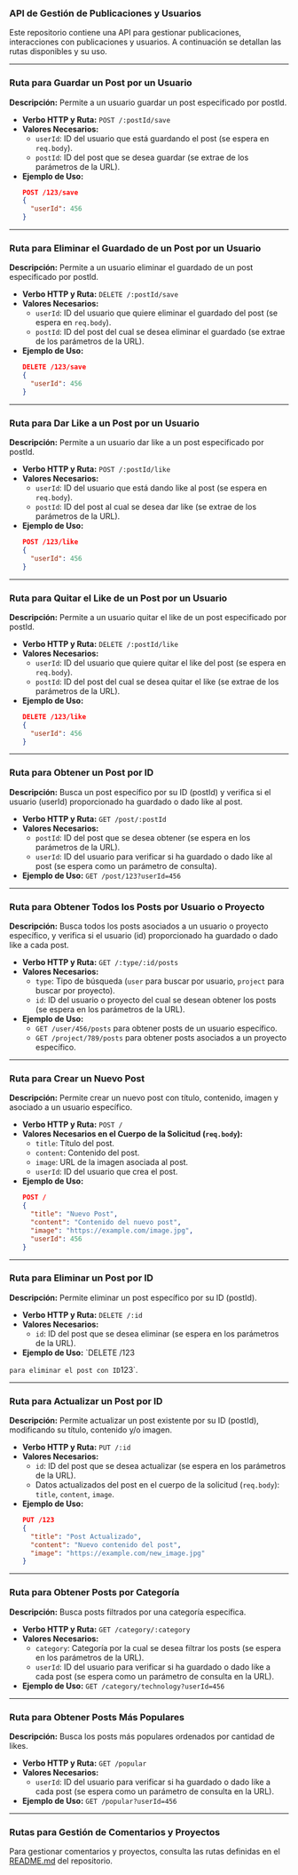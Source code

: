 ### API de Gestión de Publicaciones y Usuarios

Este repositorio contiene una API para gestionar publicaciones, interacciones con publicaciones y usuarios. A continuación se detallan las rutas disponibles y su uso.

---

### Ruta para Guardar un Post por un Usuario

**Descripción:** Permite a un usuario guardar un post especificado por postId.

- **Verbo HTTP y Ruta:** `POST /:postId/save`
- **Valores Necesarios:**
  - `userId`: ID del usuario que está guardando el post (se espera en `req.body`).
  - `postId`: ID del post que se desea guardar (se extrae de los parámetros de la URL).
- **Ejemplo de Uso:**
  ```json
  POST /123/save
  {
    "userId": 456
  }
  ```

---

### Ruta para Eliminar el Guardado de un Post por un Usuario

**Descripción:** Permite a un usuario eliminar el guardado de un post especificado por postId.

- **Verbo HTTP y Ruta:** `DELETE /:postId/save`
- **Valores Necesarios:**
  - `userId`: ID del usuario que quiere eliminar el guardado del post (se espera en `req.body`).
  - `postId`: ID del post del cual se desea eliminar el guardado (se extrae de los parámetros de la URL).
- **Ejemplo de Uso:**
  ```json
  DELETE /123/save
  {
    "userId": 456
  }
  ```

---

### Ruta para Dar Like a un Post por un Usuario

**Descripción:** Permite a un usuario dar like a un post especificado por postId.

- **Verbo HTTP y Ruta:** `POST /:postId/like`
- **Valores Necesarios:**
  - `userId`: ID del usuario que está dando like al post (se espera en `req.body`).
  - `postId`: ID del post al cual se desea dar like (se extrae de los parámetros de la URL).
- **Ejemplo de Uso:**
  ```json
  POST /123/like
  {
    "userId": 456
  }
  ```

---

### Ruta para Quitar el Like de un Post por un Usuario

**Descripción:** Permite a un usuario quitar el like de un post especificado por postId.

- **Verbo HTTP y Ruta:** `DELETE /:postId/like`
- **Valores Necesarios:**
  - `userId`: ID del usuario que quiere quitar el like del post (se espera en `req.body`).
  - `postId`: ID del post del cual se desea quitar el like (se extrae de los parámetros de la URL).
- **Ejemplo de Uso:**
  ```json
  DELETE /123/like
  {
    "userId": 456
  }
  ```

---

### Ruta para Obtener un Post por ID

**Descripción:** Busca un post específico por su ID (postId) y verifica si el usuario (userId) proporcionado ha guardado o dado like al post.

- **Verbo HTTP y Ruta:** `GET /post/:postId`
- **Valores Necesarios:**
  - `postId`: ID del post que se desea obtener (se espera en los parámetros de la URL).
  - `userId`: ID del usuario para verificar si ha guardado o dado like al post (se espera como un parámetro de consulta).
- **Ejemplo de Uso:** `GET /post/123?userId=456`

---

### Ruta para Obtener Todos los Posts por Usuario o Proyecto

**Descripción:** Busca todos los posts asociados a un usuario o proyecto específico, y verifica si el usuario (id) proporcionado ha guardado o dado like a cada post.

- **Verbo HTTP y Ruta:** `GET /:type/:id/posts`
- **Valores Necesarios:**
  - `type`: Tipo de búsqueda (`user` para buscar por usuario, `project` para buscar por proyecto).
  - `id`: ID del usuario o proyecto del cual se desean obtener los posts (se espera en los parámetros de la URL).
- **Ejemplo de Uso:**
  - `GET /user/456/posts` para obtener posts de un usuario específico.
  - `GET /project/789/posts` para obtener posts asociados a un proyecto específico.

---

### Ruta para Crear un Nuevo Post

**Descripción:** Permite crear un nuevo post con título, contenido, imagen y asociado a un usuario específico.

- **Verbo HTTP y Ruta:** `POST /`
- **Valores Necesarios en el Cuerpo de la Solicitud (`req.body`):**
  - `title`: Título del post.
  - `content`: Contenido del post.
  - `image`: URL de la imagen asociada al post.
  - `userId`: ID del usuario que crea el post.
- **Ejemplo de Uso:**
  ```json
  POST /
  {
    "title": "Nuevo Post",
    "content": "Contenido del nuevo post",
    "image": "https://example.com/image.jpg",
    "userId": 456
  }
  ```

---

### Ruta para Eliminar un Post por ID

**Descripción:** Permite eliminar un post específico por su ID (postId).

- **Verbo HTTP y Ruta:** `DELETE /:id`
- **Valores Necesarios:**
  - `id`: ID del post que se desea eliminar (se espera en los parámetros de la URL).
- **Ejemplo de Uso:** `DELETE /123

` para eliminar el post con ID `123`.

---

### Ruta para Actualizar un Post por ID

**Descripción:** Permite actualizar un post existente por su ID (postId), modificando su título, contenido y/o imagen.

- **Verbo HTTP y Ruta:** `PUT /:id`
- **Valores Necesarios:**
  - `id`: ID del post que se desea actualizar (se espera en los parámetros de la URL).
  - Datos actualizados del post en el cuerpo de la solicitud (`req.body`): `title`, `content`, `image`.
- **Ejemplo de Uso:**
  ```json
  PUT /123
  {
    "title": "Post Actualizado",
    "content": "Nuevo contenido del post",
    "image": "https://example.com/new_image.jpg"
  }
  ```

---

### Ruta para Obtener Posts por Categoría

**Descripción:** Busca posts filtrados por una categoría específica.

- **Verbo HTTP y Ruta:** `GET /category/:category`
- **Valores Necesarios:**
  - `category`: Categoría por la cual se desea filtrar los posts (se espera en los parámetros de la URL).
  - `userId`: ID del usuario para verificar si ha guardado o dado like a cada post (se espera como un parámetro de consulta en la URL).
- **Ejemplo de Uso:** `GET /category/technology?userId=456`

---

### Ruta para Obtener Posts Más Populares

**Descripción:** Busca los posts más populares ordenados por cantidad de likes.

- **Verbo HTTP y Ruta:** `GET /popular`
- **Valores Necesarios:**
  - `userId`: ID del usuario para verificar si ha guardado o dado like a cada post (se espera como un parámetro de consulta en la URL).
- **Ejemplo de Uso:** `GET /popular?userId=456`

---

### Rutas para Gestión de Comentarios y Proyectos

Para gestionar comentarios y proyectos, consulta las rutas definidas en el [README.md](#) del repositorio.